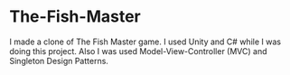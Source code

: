 # The-Fish-Master
I made a clone of The Fish Master game. I used Unity and C# while I was doing this project. Also I was used Model-View-Controller (MVC) and Singleton Design Patterns.
